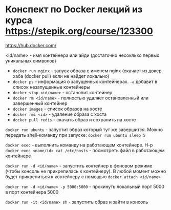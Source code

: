 # Конспект по Docker лекций из курса https://stepik.org/course/123300
https://hub.docker.com/

<id/name> - имя контейнера или айди (достаточно несоклько первых уникальных символов)

- `docker run nginx` - запуск образа с именем nginx (скачает из докер хаба (docker pull) если не найдет локально)
- `docker ps` - информация о запущенных контейнерах. `-a` добавит в список незапущенные контейнеры
- `docker stop <id/name>` - остановит контейнер
- `docker rm <id/name>` - полностью удаляет остановленный или завершенный контейнер
- `docker images` - список образов на хосте
- `docker rmi <id>` - удаление образа с хоста
- `docker pull redis` - скачать образ и сохранить на хосте

`docker run ubuntu` - запустит образ который тут же завершится. Можно передать shell-команду при запуске: `docker run ubuntu sleep 5`

`docker exec` - выполнить команду на работающем контейнере. Н-р `docker exec <name/id> cat /etc/hosts` - посмотреть файл в работающем контейнере

`docker run -d <id/name>` - запустить контейнер в фоновом режиме (чтобы консоль не прикрепилась к контейнеру). В любой момент можно будет прикрепиться к контейнеру с помощью `docker attach <id/name>`

`docker run -d <id/name> -p 5000:5000` - прокинуть локальный порт 5000 в порт контейнера 5000

`docker run -it <id/name> sh` - запустить образ и зайти в консоль
